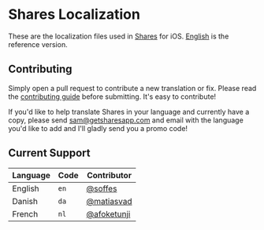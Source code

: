 # Shares Localization

These are the localization files used in [Shares](http://getsharesapp.com) for iOS. [English](en.lproj/Localizable.strings) is the reference version.


## Contributing

Simply open a pull request to contribute a new translation or fix. Please read the [contributing guide](Contributing.markdown) before submitting. It's easy to contribute!

If you'd like to help translate Shares in your language and currently have a copy, please send <sam@getsharesapp.com> and email with the language you'd like to add and I'll gladly send you a promo code!


## Current Support

Language             | Code      | Contributor
---------------------|-----------|------------
English              | `en`      | [@soffes](https://github.com/soffes)
Danish               | `da`      | [@matiasvad](https://github.com/matiasvad)
French               | `nl`      | [@afoketunji](https://github.com/afoketunji)
